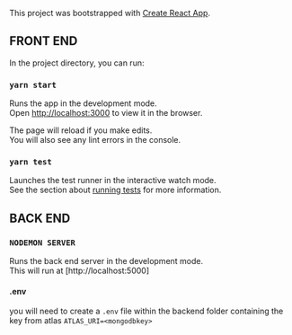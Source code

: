 This project was bootstrapped with [Create React App](https://github.com/facebook/create-react-app).

## FRONT END

In the project directory, you can run:

### `yarn start`

Runs the app in the development mode.<br />
Open [http://localhost:3000](http://localhost:3000) to view it in the browser.

The page will reload if you make edits.<br />
You will also see any lint errors in the console.

### `yarn test`

Launches the test runner in the interactive watch mode.<br />
See the section about [running tests](https://facebook.github.io/create-react-app/docs/running-tests) for more information.

## BACK END

### `NODEMON SERVER`

Runs the back end server in the development mode.<br />
This will run at [http://localhost:5000]

#### .env
you will need to create a `.env` file within the backend folder containing the key from atlas  `ATLAS_URI=<mongodbkey>` 
